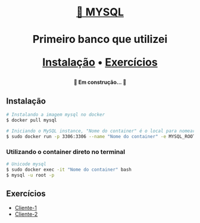 <h1 align="center">
    <a href="https://www.mysql.com/">🔗 MYSQL</a>
<h1>
<p align="center">Primeiro banco que utilizei</p>
<p align="center">
 <a href="#instalação">Instalação</a> •
 <a href="#exercícios">Exercícios</a>
</p>

<h4 align="center"> 
	🚧 Em construção...  🚧
</h4>

## Instalação
```bash
# Instalando a imagem mysql no docker
$ docker pull mysql

# Iniciando o MySQL instance, "Nome do container" é o local para nomear o container
$ sudo docker run -p 3306:3306 --name "Nome do container" -e MYSQL_ROOT_PASSWORD=root -d mysql
```
### Utilizando o container direto no terminal
```bash
# Unicode mysql
$ sudo docker exec -it "Nome do container" bash
$ mysql -u root -p
```
## Exercícios

<!--ts-->
   * [Cliente-1](https://github.com/tiago-xavier-braga/Database-course/tree/master/mysql/CLIENTE-1)
   * [Cliente-2](https://github.com/tiago-xavier-braga/Database-course/tree/master/mysql/CLIENTE-2)
<!--te-->
